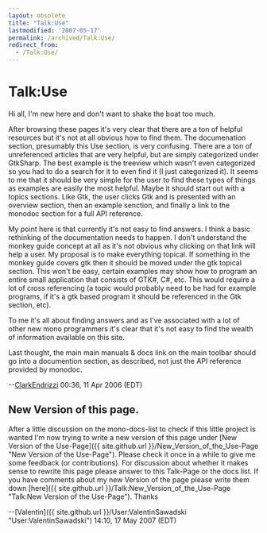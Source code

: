 ```yaml
---
layout: obsolete
title: "Talk:Use"
lastmodified: '2007-05-17'
permalink: /archived/Talk:Use/
redirect_from:
  - /Talk:Use/
---
```


Talk:Use
========

Hi all, I'm new here and don't want to shake the boat too much.

After browsing these pages it's very clear that there are a ton of helpful resources but it's not at all obvious how to find them. The documenation section, presumably this Use section, is very confusing. There are a ton of unreferenced articles that are very helpful, but are simply categorized under GtkSharp. The best example is the treeview which wasn't even categorized so you had to do a search for it to even find it (I just categorized it). It seems to me that it should be very simple for the user to find these types of things as examples are easily the most helpful. Maybe it should start out with a topics sections. Like Gtk, the user clicks Gtk and is presented with an overview section, then an example senction, and finally a link to the monodoc section for a full API reference.

My point here is that currently it's not easy to find answers. I think a basic rethinking of the documentation needs to happen. I don't understand the monkey guide concept at all as it's not obvious why clicking on that link will help a user. My proposal is to make everything topical. If something in the monkey guide covers gtk then it should be moved under the gtk topical section. This won't be easy, certain examples may show how to program an entire small application that consists of GTK\#, C\#, etc. This would require a lot of cross referencing (a topic would probably need to be had for example programs, if it's a gtk based program it should be referenced in the Gtk section, etc).

To me it's all about finding answers and as I've associated with a lot of other new mono programmers it's clear that it's not easy to find the wealth of information available on this site.

Last thought, the main main manuals & docs link on the main toolbar should go into a documention section, as described, not just the API reference provided by monodoc.

--[ClarkEndrizzi](/index.php?title=User:ClarkEndrizzi&action=edit&redlink=1 "User:ClarkEndrizzi (page does not exist)") 00:36, 11 Apr 2006 (EDT)

New Version of this page.
-------------------------

After a little discussion on the mono-docs-list to check if this little project is wanted I'm now trying to write a new version of this page under [New Version of the Use-Page]({{ site.github.url }}/New_Version_of_the_Use-Page "New Version of the Use-Page"). Please check it once in a while to give me some feedback (or contributions). For discussion about whether it makes sense to rewrite this page please answer to this Talk-Page or the docs list. If you have comments about my new Version of the page please write them down [here]({{ site.github.url }}/Talk:New_Version_of_the_Use-Page "Talk:New Version of the Use-Page"). Thanks

--[Valentin]({{ site.github.url }}/User:ValentinSawadski "User:ValentinSawadski") 14:10, 17 May 2007 (EDT)

